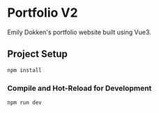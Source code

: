 # Portfolio V2

Emily Dokken's portfolio website built using Vue3.

## Project Setup

```sh
npm install
```

### Compile and Hot-Reload for Development

```sh
npm run dev
```

